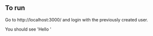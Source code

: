 ## To run

Go to http://localhost:3000/ and login with the previously created user.

You should see 'Hello <name>'
